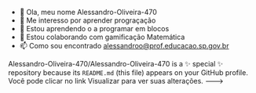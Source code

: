 - 👋 Ola, meu nome Alessandro-Oliveira-470
- 👀 Me interesso por aprender prograçação
- 🌱 Estou aprendendo o a programar em blocos
- 💞️ Estou colaborando com gamificação Matemática
- 📫 Como sou encontrado alessandroo@prof.educacao.sp.gov.br


Alessandro-Oliveira-470/Alessandro-Oliveira-470 is a ✨ special ✨ repository because its `README.md` (this file) appears on your GitHub profile.
Você pode clicar no link Visualizar para ver suas alterações.
--->
